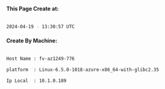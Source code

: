 
   
#### This Page Create at:

```bash

2024-04-19 - 13:30:57 UTC

```

#### Create By Machine:

```bash

Host Name : fv-az1249-776

platform  : Linux-6.5.0-1018-azure-x86_64-with-glibc2.35

Ip Local  : 10.1.0.189

```

